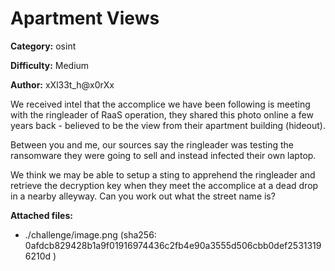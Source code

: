 # Apartment Views

**Category:** osint

**Difficulty:** Medium

**Author:** xXl33t_h@x0rXx

We received intel that the accomplice we have been following is meeting with the ringleader of RaaS operation, they shared this photo online a few years back - believed to be the view from their apartment building (hideout).

Between you and me, our sources say the ringleader was testing the ransomware they were going to sell and instead infected their own laptop.

We think we may be able to setup a sting to apprehend the ringleader and retrieve the decryption key when they meet the accomplice at a dead drop in a nearby alleyway. Can you work out what the street name is?


**Attached files:**

- ./challenge/image.png (sha256: 0afdcb829428b1a9f01916974436c2fb4e90a3555d506cbb0def25313196210d )


